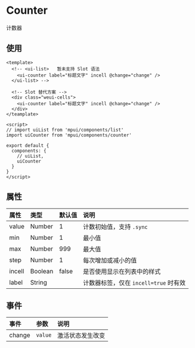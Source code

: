 Counter
===

计数器

## 使用

```vue
<template>
  <!-- <ui-list>   暂未支持 Slot 语法
    <ui-counter label="标题文字" incell @change="change" />
  </ui-list> -->
  
  <!-- Slot 替代方案 -->
  <div class="weui-cells">
    <ui-counter label="标题文字" incell @change="change" />
  </div>
</teamplate>

<script>
// import uiList from 'mpui/components/list'
import uiCounter from 'mpui/components/counter'

export default {
  components: {
    // uiList,
    uiCounter
  }
}
</script>
```

## 属性

| 属性 | 类型 | 默认值 | 说明 |
| :-- | :-- | :-- | :-- |
| value | Number | 1 | 计数初始值，支持 `.sync` |
| min | Number | 1 | 最小值 |
| max | Number | 999 | 最大值 |
| step | Number | 1 | 每次增加或减小的值 |
| incell | Boolean | false | 是否使用显示在列表中的样式 |
| label | String |   | 计数器标签，仅在 `incell=true` 时有效 |

## 事件

| 事件 | 参数 | 说明 |
| :-- | :-- | :-- |
| change | `value` | 激活状态发生改变 |

